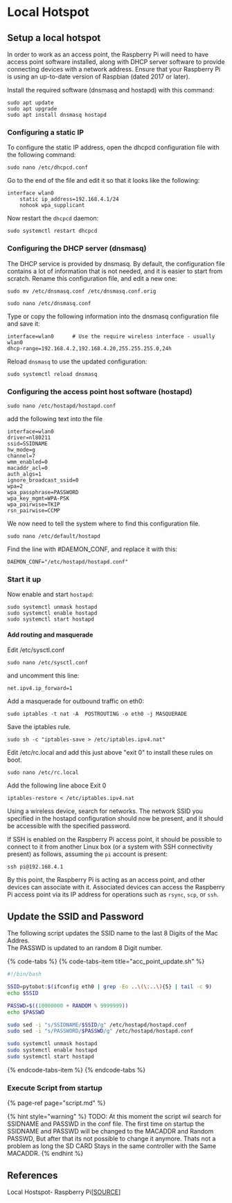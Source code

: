 # Local Hotspot

## Setup a local hotspot

In order to work as an access point, the Raspberry Pi will need to have access point software installed, along with DHCP server software to provide connecting devices with a network address. Ensure that your Raspberry Pi is using an up-to-date version of Raspbian \(dated 2017 or later\).

Install the required software \(dnsmasq and hostapd\) with this command:

```text
sudo apt update
sudo apt upgrade
sudo apt install dnsmasq hostapd
```

### Configuring a static IP

To configure the static IP address, open the dhcpcd configuration file with the following command:

```text
sudo nano /etc/dhcpcd.conf
```

Go to the end of the file and edit it so that it looks like the following:

```text
interface wlan0
    static ip_address=192.168.4.1/24
    nohook wpa_supplicant
```

Now restart the `dhcpcd` daemon:

```text
sudo systemctl restart dhcpcd
```

### Configuring the DHCP server \(dnsmasq\)

The DHCP service is provided by dnsmasq. By default, the configuration file contains a lot of information that is not needed, and it is easier to start from scratch. Rename this configuration file, and edit a new one:

```text
sudo mv /etc/dnsmasq.conf /etc/dnsmasq.conf.orig
```

```text
sudo nano /etc/dnsmasq.conf
```

Type or copy the following information into the dnsmasq configuration file and save it:

```text
interface=wlan0      # Use the require wireless interface - usually wlan0
dhcp-range=192.168.4.2,192.168.4.20,255.255.255.0,24h
```

Reload `dnsmasq` to use the updated configuration:

```text
sudo systemctl reload dnsmasq
```

### Configuring the access point host software \(hostapd\)

```text
sudo nano /etc/hostapd/hostapd.conf
```

add the following text into the file

```text
interface=wlan0
driver=nl80211
ssid=SSIDNAME
hw_mode=g
channel=7
wmm_enabled=0
macaddr_acl=0
auth_algs=1
ignore_broadcast_ssid=0
wpa=2
wpa_passphrase=PASSWORD
wpa_key_mgmt=WPA-PSK
wpa_pairwise=TKIP
rsn_pairwise=CCMP
```

We now need to tell the system where to find this configuration file.

```text
sudo nano /etc/default/hostapd
```

Find the line with \#DAEMON\_CONF, and replace it with this:

```text
DAEMON_CONF="/etc/hostapd/hostapd.conf"
```

### Start it up

Now enable and start `hostapd`:

```text
sudo systemctl unmask hostapd
sudo systemctl enable hostapd
sudo systemctl start hostapd
```

#### Add routing and masquerade

Edit /etc/sysctl.conf

```text
sudo nano /etc/sysctl.conf
```

and uncomment this line:

```text
net.ipv4.ip_forward=1
```

Add a masquerade for outbound traffic on eth0:

```text
sudo iptables -t nat -A  POSTROUTING -o eth0 -j MASQUERADE
```

Save the iptables rule.

```text
sudo sh -c "iptables-save > /etc/iptables.ipv4.nat"
```

Edit /etc/rc.local and add this just above "exit 0" to install these rules on boot.

```text
sudo nano /etc/rc.local
```

Add the following line aboce Exit 0

```text
iptables-restore < /etc/iptables.ipv4.nat
```

Using a wireless device, search for networks. The network SSID you specified in the hostapd configuration should now be present, and it should be accessible with the specified password.

If SSH is enabled on the Raspberry Pi access point, it should be possible to connect to it from another Linux box \(or a system with SSH connectivity present\) as follows, assuming the `pi` account is present:

```text
ssh pi@192.168.4.1
```

By this point, the Raspberry Pi is acting as an access point, and other devices can associate with it. Associated devices can access the Raspberry Pi access point via its IP address for operations such as `rsync`, `scp`, or `ssh`.

## Update the SSID and Password

The following script updates the SSID name to the last 8 Digits of the Mac Addres.   
The PASSWD is updated to an random 8 Digit number. 

{% code-tabs %}
{% code-tabs-item title="acc\_point\_update.sh" %}
```bash
#!/bin/bash

SSID=pytobot:$(ifconfig eth0 | grep -Eo ..\(\:..\){5} | tail -c 9)
echo $SSID

PASSWD=$((10000000 + RANDOM % 9999999))
echo $PASSWD

sudo sed -i "s/SSIDNAME/$SSID/g" /etc/hostapd/hostapd.conf
sudo sed -i "s/PASSWORD/$PASSWD/g" /etc/hostapd/hostapd.conf

sudo systemctl unmask hostapd
sudo systemctl enable hostapd
sudo systemctl start hostapd
```
{% endcode-tabs-item %}
{% endcode-tabs %}

### ​Execute Script from startup

{% page-ref page="script.md" %}

{% hint style="warning" %}
TODO: At this moment the script wil search for SSIDNAME and PASSWD in the conf file. The first time on startup the SSIDNAME and PASSWD will be changed to the MACADDR and Random PASSWD, But after that its not possible to change it anymore. Thats not a problem as long the SD CARD Stays in the same controller with the Same MACADDR. 
{% endhint %}

## References

Local Hostspot- Raspberry Pi\[[SOURCE](https://www.raspberrypi.org/documentation/configuration/wireless/access-point.md)\]

